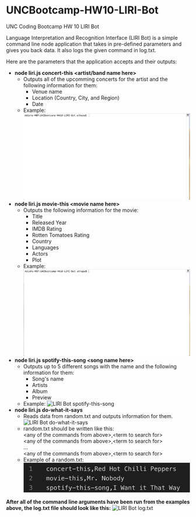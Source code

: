 # UNCBootcamp-HW10-LIRI-Bot
UNC Coding Bootcamp HW 10 LIRI Bot

Language Interpretation and Recognition Interface (LIRI Bot) is a simple command line node application that takes in pre-defined parameters and gives you back data. It also logs the given command in log.txt.

Here are the parameters that the application accepts and their outputs:

* <strong>node liri.js concert-this &lt;artist/band name here></strong>
  * Outputs all of the upcomming concerts for the artist and the following information for them:
    * Venue name
    * Location (Country, City, and Region)
    * Date
  * Example:
  ![LIRI Bot concert-this](images/liri-concert-this.gif)
* <strong>node liri.js movie-this &lt;movie name here></strong>
  * Outputs the following information for the movie:
    * Title
    * Released Year
    * IMDB Rating
    * Rotten Tomatoes Rating
    * Country
    * Languages
    * Actors
    * Plot
  * Example:
  ![LIRI Bot movie-this](images/liri-movie-this.gif)
* <strong>node liri.js spotify-this-song &lt;song name here></strong>
  * Outputs up to 5 different songs with the name and the following information for them:
    * Song's name
    * Artists
    * Album
    * Preview
  * Example:
  ![LIRI Bot spotify-this-song](images/liri-spotify-this-song.gif)
* <strong>node liri.js do-what-it-says</strong>
  * Reads data from random.txt and outputs information for them.
  ![LIRI Bot do-what-it-says](images/liri-do-what-it-says.gif)
  * random.txt should be written like this: <br>
      &lt;any of the commands from above>,&lt;term to search for> <br>
      &lt;any of the commands from above>,&lt;term to search for> <br>
      ... <br>
      &lt;any of the commands from above>,&lt;term to search for> <br>
   * Example of a random.txt: <br>
     ![LIRI Bot random.txt](images/liri-random.png)

<strong>After all of the command line arguments have been run from the examples above, the log.txt file should look like this:</strong>
![LIRI Bot log.txt](images/log.png)
